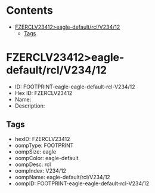 



Contents
========

* [FZERCLV23412>eagle-default/rcl/V234/12](#fzerclv23412eagle-defaultrclv23412)
	* [Tags](#tags)

# FZERCLV23412>eagle-default/rcl/V234/12

- ID: FOOTPRINT-eagle-eagle-default-rcl-V234/12
- Hex ID: FZERCLV23412
- Name: 
- Description: 

## Tags

- hexID: FZERCLV23412
- oompType: FOOTPRINT
- oompSize: eagle
- oompColor: eagle-default
- oompDesc: rcl
- oompIndex: V234/12
- oompName: eagle-default/rcl/V234/12
- oompID: FOOTPRINT-eagle-eagle-default-rcl-V234/12
